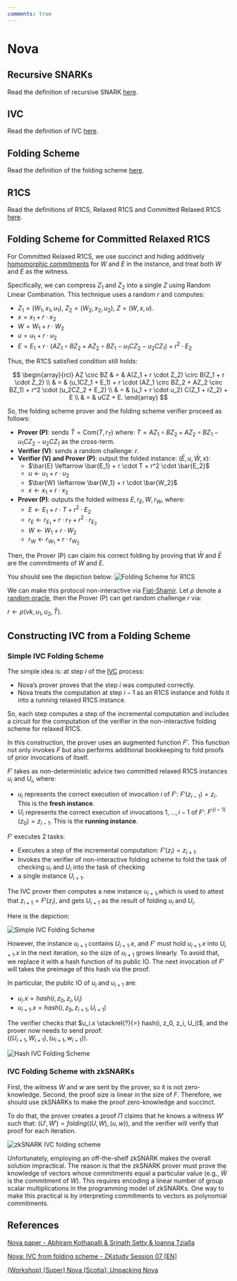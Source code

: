 ```yaml
---
comments: true
---
```


# Nova

## Recursive SNARKs

Read the definition of recursive SNARK [here](../terms/recursive_snark.md).

## IVC

Read the definition of IVC [here](../terms/ivc.md).

## Folding Scheme

Read the definition of the folding scheme [here](../terms/folding_scheme.md).

## R1CS

Read the definitions of R1CS, Relaxed R1CS and Committed Relaxed R1CS [here](../terms/r1cs.md).

## Folding Scheme for Committed Relaxed R1CS

For Committed Relaxed R1CS, we use succinct and hiding additively
[homomorphic commitments](../terms/homomorphic_encryption.md) for
$W$ and $E$ in the instance, and treat both $W$ and $E$ as the witness.

Specifically, we can compress $Z_1$ and $Z_2$ into a single $Z$ using
Random Linear Combination. This technique uses a random $r$ and
computes:

- $Z_1 = (W_1, x_1, u_1)$, $Z_2 = (W_2, x_2, u_2)$, $Z = (W, x, u)$.
- $x = x_1 + r \cdot x_2$
- $W = W_1 + r \cdot W_2$
- $u = u_1 + r \cdot u_2$
- $E = E_1 + r\cdot (AZ_1 \circ BZ_2 + AZ_2 \circ BZ_1 − u_1CZ_2 − u_2CZ_1) + r^2 \cdot E_2$

Thus, the R1CS satisfied condition still holds:

$$
\begin{array}{rcl}
AZ \circ BZ & = & A(Z_1 + r \cdot Z_2) \circ B(Z_1 + r \cdot Z_2) \\
& = & (u_1CZ_1 + E_1) + r \cdot (AZ_1 \circ BZ_2 + AZ_2 \circ BZ_1) + r^2 \cdot (u_2CZ_2 + E_2) \\
& = & (u_1 + r \cdot u_2) C(Z_1 + rZ_2) + E \\
& = & uCZ + E.
\end{array}
$$

So, the folding scheme prover and the folding scheme verifier
proceed as follows:

- **Prover (P)**: sends $\bar{T} = \text{Com}(T, r_T)$ where:
  $T = AZ_1 \circ BZ_2 + AZ_2 \circ BZ_1 − u_1CZ_2 − u_2CZ_1$
  as the cross-term.
- **Verifier (V)**: sends a random challenge: $r$.
- **Verifier (V) and Prover (P)**: output the folded instance: $(\bar E, u, \bar{W}, x)$:
  - $\bar{E} \leftarrow \bar{E_1} + r \cdot T + r^2 \cdot \bar{E_2}$
  - $u \leftarrow u_1 + r \cdot u_2$
  - $\bar{W} \leftarrow \bar{W_1} + r \cdot \bar{W_2}$
  - $x \leftarrow x_1 + r \cdot x_2$
- **Prover (P)**: outputs the folded witness $E, r_E, W, r_W$, where:
  - $E \leftarrow E_1 + r \cdot T + r^2 \cdot E_2$
  - $r_E \leftarrow r_{E_1} + r \cdot r_T + r^2 \cdot r_{E_2}$
  - $W \leftarrow W_1 + r \cdot W_2$
  - $r_W \leftarrow r_{W_1} + r \cdot r_{W_2}$

Then, the Prover (P) can claim his correct folding by proving that $\bar{W}$ and $\bar{E}$
are the commitments of $W$ and $E$.

You should see the depiction below:
![Folding Scheme for R1CS](attachments/folding_scheme_for_r1cs.png)

We can make this protocol non-interactive via [Fiat-Shamir](../terms/fiat_shamir.md). Let $\rho$
denote a [random oracle](../terms/random_oracle_model.md), then
the Prover (P) can get random challenge $r$ via:

$r \leftarrow \rho(vk, u_1, u_2, \bar T)$.

## Constructing IVC from a Folding Scheme

### Simple IVC Folding Scheme

The simple idea is: at step $i$ of the [IVC](../terms/recursive_snark.md) process:

- Nova’s prover proves that the step $i$ was computed correctly.
- Nova treats the computation at step $i-1$ as an R1CS instance and folds it into a running relaxed R1CS instance.

So, each step computes a step of the incremental computation and includes a circuit for the computation of the verifier
in the non-interactive folding scheme for relaxed R1CS.

In this construction, the prover uses an augmented function $F'$. This function not only invokes $F$ but also performs
additional bookkeeping to fold proofs of prior invocations of itself.

$F'$ takes as non-deterministic advice two committed relaxed R1CS instances $u_i$ and $U_i$, where:

- $u_i$ represents the correct execution of invocation $i$ of $F'$:  $F'(z_{i-1}) = z_i$. This is the **fresh instance**.
- $U_i$ represents the correct execution of invocations $1,...,i-1$ of $F'$: $F'^{(i -1)}(z_0) = z_{i-1}$.
  This is the **running instance**.

$F'$ executes 2 tasks:

- Executes a step of the incremental computation: $F'(z_i) = z_{i + 1}$.
- Invokes the verifier of non-interactive folding scheme to fold the task of checking $u_i$ and $U_i$ into the task of checking
- a single instance $U_{i+1}$.

The IVC prover then computes a new instance $u_{i+1}$,which is used to attest that $z_{i + 1} = F'(z_i)$, and gets $U_{i+1}$ as
the result of folding $u_i$ and $U_i$.

Here is the depiction:

![Simple IVC Folding Scheme](attachments/simple_ivc_folding_scheme.png)

However, the instance $u_{i + 1}$ contains $U_{i + 1}.x$, and $F'$ must hold $u_{i+1}.x$ into $U_{i+1}.x$ in the next iteration,
so the size of $u_{i+1}$ grows linearly. To avoid that, we replace it with a hash function of its public IO. The next invocation
of $F'$ will takes the preimage of this hash via the proof.

In particular, the public IO of $u_i$ and $u_{i+1}$ are:

- $u_i.x = hash(i, z_0, z_i, U_i)$
- $u_{i+1}.x = hash(i, z_0, z_{i+1}, U_{i+1})$

The verifier checks that $u_i.x \stackrel{?}{=} hash(i, z_0, z_i, U_i)$, and the prover now needs to send proof:  
$((U_{i+1}, W_{i+1}), (u_{i+1}, w_{i+1}))$.

![Hash IVC Folding Scheme](attachments/hash_ivc_folding_scheme.png)

### IVC Folding Scheme with zkSNARKs

First, the witness $W$ and $w$ are sent by the prover, so it is not zero-knowledge. Second, the proof size is linear in the size
of $F$. Therefore, we should use zkSNARKs to make the proof zero-knowledge and succinct.

To do that, the prover creates a proof $\Pi$ claims that he knows a witness $W'$ such that:
$(U', W') = folding((U, W), (u, w))$, and the verifier will verify that proof for each iteration.

![zkSNARK IVC folding scheme](attachments/zk_snark_ivc_folding_scheme.png)

Unfortunately, employing an off-the-shelf zkSNARK makes the overall solution impractical. The reason is that the zkSNARK prover
must prove the knowledge of vectors whose commitments equal a particular value (e.g., $\bar W$ is the commitment of $W$). This
requires encoding a linear number of group scalar multiplications in the programming model of zkSNARKs. One way to make this
practical is by interpreting commitments to vectors as polynomial commitments.

## References

[Nova paper - Abhiram Kothapalli & Srinath Setty & Ioanna Tzialla](https://eprint.iacr.org/2021/370.pdf)

[Nova: IVC from folding scheme - ZKstudy Session 07 [EN]](https://www.youtube.com/watch?v=xpgDdTqPnSg&t=1389s)

[(Workshop) [Super] Nova [Scotia]: Unpacking Nova](https://www.youtube.com/watch?v=N6RW_YhLMNw)

